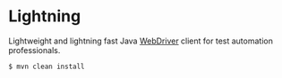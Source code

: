 # Lightning

Lightweight and lightning fast Java [WebDriver](https://www.w3.org/TR/webdriver/) client for test automation professionals.

```
$ mvn clean install
```
